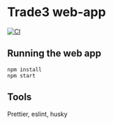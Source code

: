 # Trade3 web-app

[![CI](https://github.com/wpalombini/trade3-web-app/actions/workflows/ci.yml/badge.svg)](https://github.com/wpalombini/trade3-web-app/actions/workflows/ci.yml)

## Running the web app

```
npm install
npm start
```

## Tools

Prettier, eslint, husky
